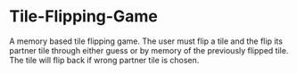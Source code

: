 # Tile-Flipping-Game
A memory based tile flipping game. The user must flip a tile and the flip its partner tile through either guess or by memory of the previously flipped tile. The tile will flip back if wrong partner tile is chosen.
